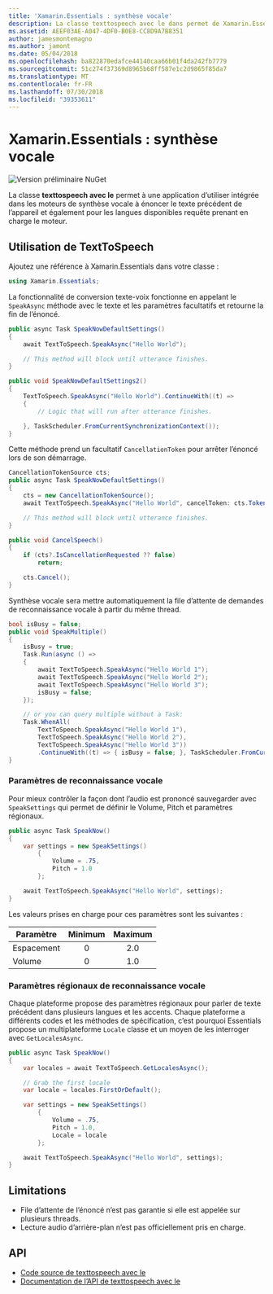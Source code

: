 ```yaml
---
title: 'Xamarin.Essentials : synthèse vocale'
description: La classe texttospeech avec le dans permet de Xamarin.Essentials une application utiliser intégrée dans les moteurs de synthèse vocale à énoncer le texte précédent de l’appareil et également pour les langues disponibles requête prenant en charge le moteur.
ms.assetid: AEEF03AE-A047-4DF0-B0E8-CC8D9A7B8351
author: jamesmontemagno
ms.author: jamont
ms.date: 05/04/2018
ms.openlocfilehash: ba822870edafce44140caa66b01f4da242fb7779
ms.sourcegitcommit: 51c274f37369d8965b68ff587e1c2d9865f85da7
ms.translationtype: MT
ms.contentlocale: fr-FR
ms.lasthandoff: 07/30/2018
ms.locfileid: "39353611"
---
```

# <a name="xamarinessentials-text-to-speech"></a>Xamarin.Essentials : synthèse vocale

![Version préliminaire NuGet](~/media/shared/pre-release.png)

La classe **texttospeech avec le** permet à une application d’utiliser intégrée dans les moteurs de synthèse vocale à énoncer le texte précédent de l’appareil et également pour les langues disponibles requête prenant en charge le moteur.

## <a name="using-text-to-speech"></a>Utilisation de **TextToSpeech**

Ajoutez une référence à Xamarin.Essentials dans votre classe :

```csharp
using Xamarin.Essentials;
```

La fonctionnalité de conversion texte-voix fonctionne en appelant le `SpeakAsync` méthode avec le texte et les paramètres facultatifs et retourne la fin de l’énoncé.

```csharp
public async Task SpeakNowDefaultSettings()
{
    await TextToSpeech.SpeakAsync("Hello World");

    // This method will block until utterance finishes.
}

public void SpeakNowDefaultSettings2()
{
    TextToSpeech.SpeakAsync("Hello World").ContinueWith((t) =>
    {
        // Logic that will run after utterance finishes.

    }, TaskScheduler.FromCurrentSynchronizationContext());
}
```

Cette méthode prend un facultatif `CancellationToken` pour arrêter l’énoncé lors de son démarrage.

```csharp
CancellationTokenSource cts;
public async Task SpeakNowDefaultSettings()
{
    cts = new CancellationTokenSource();
    await TextToSpeech.SpeakAsync("Hello World", cancelToken: cts.Token);

    // This method will block until utterance finishes.
}

public void CancelSpeech()
{
    if (cts?.IsCancellationRequested ?? false)
        return;

    cts.Cancel();
}
```

Synthèse vocale sera mettre automatiquement la file d’attente de demandes de reconnaissance vocale à partir du même thread.

```csharp
bool isBusy = false;
public void SpeakMultiple()
{
    isBusy = true;
    Task.Run(async () =>
    {
        await TextToSpeech.SpeakAsync("Hello World 1");
        await TextToSpeech.SpeakAsync("Hello World 2");
        await TextToSpeech.SpeakAsync("Hello World 3");
        isBusy = false;
    });

    // or you can query multiple without a Task:
    Task.WhenAll(
        TextToSpeech.SpeakAsync("Hello World 1"),
        TextToSpeech.SpeakAsync("Hello World 2"),
        TextToSpeech.SpeakAsync("Hello World 3"))
        .ContinueWith((t) => { isBusy = false; }, TaskScheduler.FromCurrentSynchronizationContext());
}
```

### <a name="speech-settings"></a>Paramètres de reconnaissance vocale

Pour mieux contrôler la façon dont l’audio est prononcé sauvegarder avec `SpeakSettings` qui permet de définir le Volume, Pitch et paramètres régionaux.

```csharp
public async Task SpeakNow()
{
    var settings = new SpeakSettings()
        {
            Volume = .75,
            Pitch = 1.0
        };

    await TextToSpeech.SpeakAsync("Hello World", settings);
}
```

Les valeurs prises en charge pour ces paramètres sont les suivantes :

| Paramètre  | Minimum | Maximum |
| ---------- | :-----: | :-----: |
| Espacement | 0       | 2.0     |
| Volume     | 0       | 1.0     |

### <a name="speech-locales"></a>Paramètres régionaux de reconnaissance vocale

Chaque plateforme propose des paramètres régionaux pour parler de texte précédent dans plusieurs langues et les accents. Chaque plateforme a différents codes et les méthodes de spécification, c’est pourquoi Essentials propose un multiplateforme `Locale` classe et un moyen de les interroger avec `GetLocalesAsync`.

```csharp
public async Task SpeakNow()
{
    var locales = await TextToSpeech.GetLocalesAsync();

    // Grab the first locale
    var locale = locales.FirstOrDefault();

    var settings = new SpeakSettings()
        {
            Volume = .75,
            Pitch = 1.0,
            Locale = locale
        };

    await TextToSpeech.SpeakAsync("Hello World", settings);
}
```

## <a name="limitations"></a>Limitations

- File d’attente de l’énoncé n’est pas garantie si elle est appelée sur plusieurs threads.
- Lecture audio d’arrière-plan n’est pas officiellement pris en charge.

## <a name="api"></a>API

- [Code source de texttospeech avec le](https://github.com/xamarin/Essentials/tree/master/Xamarin.Essentials/TextToSpeech)
- [Documentation de l’API de texttospeech avec le](xref:Xamarin.Essentials.TextToSpeech)
